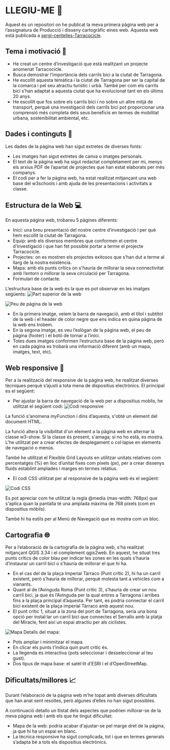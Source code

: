 # LLEGIU-ME  :speech_balloon:
Aquest és un repositori on he publicat la meva primera pàgina web per a l’assignatura de  Producció i disseny cartogràfic eines web. Aquesta web està publicada a [sergi-centelles-Tarracocicle](https://sergicentellesa.github.io/Tarracocicle/).

## Tema i motivació  :pencil:
- He creat un centre d’investigació que està realitzant un projecte anomenat Tarracocicle.
- Busca demostrar l’importància dels carrils bici a la ciutat de Tarragona.
- He escollit aquesta temàtica i la ciutat de Tarragona per ser la capital de la comarca i pel seu atractiu turístic i urbà. També per com els carrils bici s’han adaptat a aquesta ciutat que ha evolucionat tant en els últims 20 anys.
- He escollit que fos sobre els carrils bici i no sobre un altre mitjà de transport, perquè una investigació dels carrils bici pot proporcionar una comprensió més completa dels seus beneficis en termes de mobilitat urbana, sostenibilitat ambiental, etc.

## Dades i continguts  :file_folder:
Les dades de la pàgina web han sigut extretes de diverses fonts:
- Les imatges han sigut extretes de canva o imatges personals.
- El text de la pàgina web ha sigut redactat completament per mi, menys els arxius PDF de l’apartat de projectes que han estat elaborats per més companys.
- El codi per a fer la pàgina web, ha estat realitzat mitjançant una web base del w3schools i amb ajuda de les presentacions i activitats a classe. 


## Estructura de la Web  :computer:
En aquesta pàgina web, trobareu 5 pàgines diferents:
- Inici: una breu presentació del nostre centre d’investigació i per què hem escollit la ciutat de Tarragona.
- Equip: amb els diversos membres que conformen el centre d’investigació i que han fet possible portar a terme el projecte Tarracocicle.
- Projectes: on es mostren els projectes exitosos que s’han dut a terme al llarg de la nostra existència.
- Mapa: amb els punts crítics on s'hauria de millorar la seva connectivitat amb l’entorn o millorar la seva circulació per Tarragona.
- Formulari de contacte.

L’estructura base de la web és la que es pot observar en les imatges següents:
![Part superior de la web](https://github.com/SergiCentellesA/Tarracocicle/assets/168576732/2d959e68-6d88-45e4-b3d1-24cee8faaa35)

![Peu de pàgina de la web](https://github.com/SergiCentellesA/Tarracocicle/assets/168576732/ccfc2abc-6aad-4c85-9266-a11089b95e29)

- En la primera imatge, veiem la barra de navegació, amb el títol i subtítol de la web i el header de color negre que ens indica en quina pàgina de la web ens trobem.
- En la segona imatge, es veu l’eslògan de la pàgina web, el peu de pàgina (footer) i el botó de tornar a l’inici.
- Totes dues imatges conformen l’estructura base de la pàgina web, però en cada pàgina es trobarà una informació diferent (amb un mapa, imatges, text, etc).


## Web responsive  :page_facing_up:
Per a la realització del responsive de la pàgina web, he realitzat diverses tècniques perquè s’ajusti a tota mena de dispositius electrònics. El principal es el següent:
- Per ajustar la barra de navegació de la web per a dispositius moblis, he utilitzat el següent codi:
![Codi responsive](https://github.com/SergiCentellesA/Tarracocicle/assets/168576732/bbd24904-7af9-4111-9c9a-4b5e42f4edc9)

La funció s'anomena myFunction i dins d’aquesta, s'obté un element del document HTML.

La funció altera la visibilitat d'un element a la pàgina web en alternar la classe w3-show. Si la classe és present, s'amaga; si no ho està, es mostra. L’he utilitzat per a crear efectes de desplegament o col·lapse en elements de navegació o menús.

També he utilitzat el Flexible Grid Layouts en utilitzar unitats relatives com percentatges (%) en lloc d’unitat fixes com píxels (px), per a crear dissenys fluids establint amplades i marges en termes relatius.

- El codi CSS utilitzat per al responsive de la pàgina web és el següent:

![Codi CSS](https://github.com/SergiCentellesA/Tarracocicle/assets/168576732/ea3fecec-e570-4a33-8a59-3fb756536066)

Es pot apreciar com he utilitzat la regla @media (max-width: 768px) que s'aplica quan la pantalla té una amplada màxima de 768 píxels (com en dispositius mòbils). 

També hi ha estils per al Menú de Navegació que es mostra com un bloc.



## Cartografia  :globe_with_meridians:
Per a l’elaboració de la cartografia de la pàgina web, s’ha realitzat mitjançant QGIS 3.34 i el complement qgis2web. En aquest, he situat tres punts crítics de color blau per indicar les zones en les quals s’hauria d’instaurar un carril bici o s’hauria de millorar el que hi ha.
- En el cas del de la plaça Imperial Tàrraco (Punt crític 2), hi ha un carril existent, però s’hauria de millorar, perquè molesta tant a vehicles com a vianants. 
- Quant al de l’Avinguda Roma (Punt crític 3), s’hauria de crear un nou carril bici, ja que és l’Avinguda per la qual entres a Tarragona i arribes fins a la plaça principal d’aquesta. Per tant, es podria connectar el carril bici existent de la plaça imperial Tàrraco amb aquest nou. 
- El punt crític 1, situat a la zona del port de Tarragona, seria una bona opció per instal·lar un carril bici que connectes el Serrallo amb la platja del Miracle, fent així un espai atractiu per als ciclistes.

![Mapa](https://github.com/SergiCentellesA/Tarracocicle/assets/168576732/3ecc6b60-1bf0-415d-a05c-aa80ea9d3d78)
Detalls del mapa:
- Pots ampliar i minimitzar el mapa.
- En clicar els punts t’indica quin punt crític és.
- La llegenda és interactiva (pots seleccionar i desseleccionar al teu gust).
- Dos tipus de mapa base: el satèl·lit d’ESRI i el d’OpenStreetMap.



## Dificultats/millores  :chart_with_upwards_trend:
Durant l’elaboració de la pàgina web m’he topat amb diverses dificultats que han anat sent resoltes, però algunes d’elles no han sigut possibles.

A continuació detallo un llistat dels aspectes que podrien millorar-se de la meva pàgina web i amb els que he tingut dificultat:

- Mapa de la web: podria acabar d'ajustar-se pel marge dret de la pàgina, ja que hi ha un espai en blanc.
- La tècnica responsive ha sigut complicada, tot i que en termes generals s’adapta bé a tots els dispositius electrònics.
